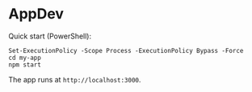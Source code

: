 # AppDev

Quick start (PowerShell):

```
Set-ExecutionPolicy -Scope Process -ExecutionPolicy Bypass -Force
cd my-app
npm start
```

The app runs at `http://localhost:3000`.